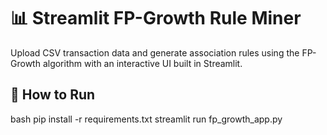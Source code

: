 # 📊 Streamlit FP-Growth Rule Miner

Upload CSV transaction data and generate association rules using the FP-Growth algorithm with an interactive UI built in Streamlit.

## 🔧 How to Run

bash
pip install -r requirements.txt
streamlit run fp_growth_app.py
